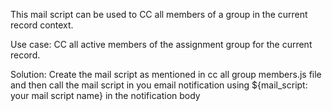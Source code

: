 This mail script can be used to CC all members of a group in the current record context. 

Use case: 
CC all active members of the assignment group for the current record.

Solution: 
Create the mail script as mentioned in cc all group members.js file and then call the mail script in you email notification using ${mail_script: your mail script name} in the notification body
